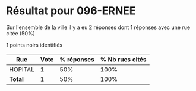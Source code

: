 # Résultat pour 096-ERNEE

Sur l'ensemble de la ville il y a eu 2 réponses dont 1 réponses avec une rue citée (50%)

1 points noirs identifiés

| Rue | Vote | % réponses | % Nb rues cités|
|-----|------|------------|----------------|
| HOPITAL | 1 | 50% | 100%|
| **Total** | 1 | 50% | 100%|
